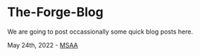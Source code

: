 # The-Forge-Blog
We are going to post occassionally some quick blog posts here.

May 24th, 2022 - [MSAA](MSAA.md)
